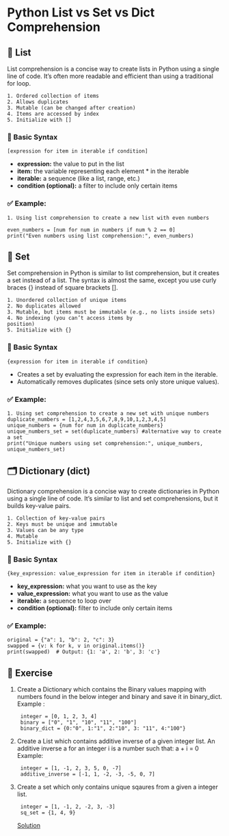 # Python List vs Set vs Dict Comprehension

## 🧾 List
List comprehension is a concise way to create lists in Python using a single line of code. It’s often more readable and efficient than using a traditional for loop.

    1. Ordered collection of items
    2. Allows duplicates
    3. Mutable (can be changed after creation)
    4. Items are accessed by index
    5. Initialize with []
### 🔧 Basic Syntax
    [expression for item in iterable if condition]

* **expression:** the value to put in the list
* **item:** the variable representing each element * in the iterable
* **iterable:** a sequence (like a list, range, etc.)
* **condition (optional):** a filter to include only certain items

### ✅ Example:
    1. Using list comprehension to create a new list with even numbers

    even_numbers = [num for num in numbers if num % 2 == 0]
    print("Even numbers using list comprehension:", even_numbers)

## 🧮 Set
Set comprehension in Python is similar to list comprehension, but it creates a set instead of a list. The syntax is almost the same, except you use curly braces {} instead of square brackets [].

    1. Unordered collection of unique items
    2. No duplicates allowed
    3. Mutable, but items must be immutable (e.g., no lists inside sets)
    4. No indexing (you can’t access items by 
    position)
    5. Initialize with {}
  
### 🔧 Basic Syntax
    {expression for item in iterable if condition}

* Creates a set by evaluating the expression for each item in the iterable.
* Automatically removes duplicates (since sets only store unique values).

### ✅ Example:
    1. Using set comprehension to create a new set with unique numbers
    duplicate_numbers = [1,2,4,3,5,6,7,8,9,10,1,2,3,4,5]
    unique_numbers = {num for num in duplicate_numbers} 
    unique_numbers_set = set(duplicate_numbers) #alternative way to create a set
    print("Unique numbers using set comprehension:", unique_numbers, unique_numbers_set)

## 🗂️ Dictionary (dict)

Dictionary comprehension is a concise way to create dictionaries in Python using a single line of code. It’s similar to list and set comprehensions, but it builds key-value pairs.

    1. Collection of key-value pairs
    2. Keys must be unique and immutable
    3. Values can be any type
    4. Mutable
    5. Initialize with {}

### 🔧 Basic Syntax
    {key_expression: value_expression for item in iterable if condition}

* **key_expression:** what you want to use as the key
* **value_expression:** what you want to use as the value
* **iterable:** a sequence to loop over
* **condition (optional):** filter to include only certain items

### ✅ Example:
    original = {"a": 1, "b": 2, "c": 3}
    swapped = {v: k for k, v in original.items()}
    print(swapped)  # Output: {1: 'a', 2: 'b', 3: 'c'}


## 🧠 Exercise

1. Create a Dictionary which contains the Binary values mapping with numbers found in the below integer and binary and save it in binary_dict.
Example :

        integer = [0, 1, 2, 3, 4]
        binary = ["0", "1", "10", "11", "100"]
        binary_dict = {0:"0", 1:"1", 2:"10", 3: "11", 4:"100"}

2. Create a List which contains additive inverse of a given integer list. An additive inverse a for an integer i is a number such that:
a + i = 0
Example:

        integer = [1, -1, 2, 3, 5, 0, -7]
        additive_inverse = [-1, 1, -2, -3, -5, 0, 7]

3. Create a set which only contains unique sqaures from a given a integer list.

        integer = [1, -1, 2, -2, 3, -3]
        sq_set = {1, 4, 9}
   
   [Solution](https://github.com/riteshsingh84/python/tree/main/Basics/18_list_set_dict/exercise.py)
